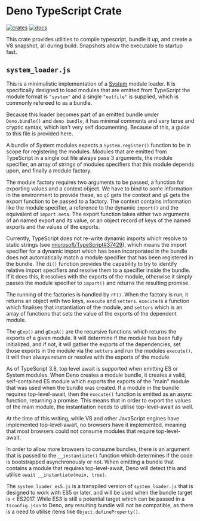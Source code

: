 # Deno TypeScript Crate

[![crates](https://img.shields.io/crates/v/deno_typescript.svg)](https://crates.io/crates/deno_typescript)
[![docs](https://docs.rs/deno_typescript/badge.svg)](https://docs.rs/deno_typescript)

This crate provides utilities to compile typescript, bundle it up, and create a
V8 snapshot, all during build. Snapshots allow the executable to startup fast.

## `system_loader.js`

This is a minimalistic implementation of a
[System](https://github.com/systemjs/systemjs) module loader. It is specifically
designed to load modules that are emitted from TypeScript the module format is
`"system"` and a single `"outfile"` is supplied, which is commonly refereed to
as a bundle.

Because this loader becomes part of an emitted bundle under `Deno.bundle()` and
`deno bundle`, it has minimal comments and very terse and cryptic syntax, which
isn't very self documenting. Because of this, a guide to this file is provided
here.

A bundle of System modules expects a `System.register()` function to be in scope
for registering the modules. Modules that are emitted from TypeScript in a
single out file always pass 3 arguments, the module specifier, an array of
strings of modules specifiers that this module depends upon, and finally a
module factory.

The module factory requires two arguments to be passed, a function for exporting
values and a context object. We have to bind to some information in the
environment to provide these, so `gC` gets the context and `gE` gets the export
function to be passed to a factory. The context contains information like the
module specifier, a reference to the dynamic `import()` and the equivalent of
`import.meta`. The export function takes either two arguments of an named export
and its value, or an object record of keys of the named exports and the values
of the exports.

Currently, TypeScript does not re-write dynamic imports which resolve to static
strings (see
[microsoft/TypeScript#37429](https://github.com/microsoft/TypeScript/issues/37429)),
which means the import specifier for a dynamic import which has been
incorporated in the bundle does not automatically match a module specifier that
has been registered in the bundle. The `di()` function provides the capability
to try to identify relative import specifiers and resolve them to a specifier
inside the bundle. If it does this, it resolves with the exports of the module,
otherwise it simply passes the module specifier to `import()` and returns the
resulting promise.

The running of the factories is handled by `rF()`. When the factory is run, it
returns an object with two keys, `execute` and `setters`. `execute` is a
function which finalises that instantiation of the module, and `setters` which
is an array of functions that sets the value of the exports of the dependent
module.

The `gExp()` and `gExpA()` are the recursive functions which returns the exports
of a given module. It will determine if the module has been fully initialized,
and if not, it will gather the exports of the dependencies, set those exports in
the module via the `setters` and run the modules `execute()`. It will then
always return or resolve with the exports of the module.

As of TypeScript 3.8, top level await is supported when emitting ES or System
modules. When Deno creates a module bundle, it creates a valid, self-contained
ES module which exports the exports of the "main" module that was used when the
bundle was created. If a module in the bundle requires top-level-await, then the
`execute()` function is emitted as an async function, returning a promise. This
means that in order to export the values of the main module, the instantiation
needs to utilise top-level-await as well.

At the time of this writing, while V8 and other JavaScript engines have
implemented top-level-await, no browsers have it implemented, meaning that most
browsers could not consume modules that require top-level-await.

In order to allow more browsers to consume bundles, there is an argument that is
passed to the `__instantiate()` function which determines if the code is
bootstrapped asynchronously or not. When emitting a bundle that contains a
module that requires top-level-await, Deno will detect this and utilise
`await __instantiate(main, true)`.

The `system_loader_es5.js` is a transpiled version of `system_loader.js` that is
designed to work with ES5 or later, and will be used when the bundle target is <
ES2017. While ES3 is still a potential target which can be passed in a
`tsconfig.json` to Deno, any resulting bundle will not be compatible, as there
is a need to utilise items like `Object.defineProperty()`.
